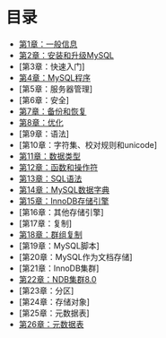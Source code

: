 # 目录

- [第1章：一般信息](一般信息/一般信息.md)
- [第2章：安装和升级MySQL](安装和升级/安装和升级.md)
- [第3章：快速入门]
- [第4章：MySQL程序](MySQL程序/MySQL程序.md)
- [第5章：服务器管理]
- [第6章：安全]
- [第7章：备份和恢复](备份和恢复/备份和恢复.md)
- [第8章：优化](优化/优化.md)
- [第9章：语法]
- [第10章：字符集、校对规则和unicode]
- [第11章：数据类型](数据类型/数据类型.md)
- [第12章：函数和操作符](函数和运算符/函数和运算符.md)
- [第13章：SQL语法](SQL语句/SQL语句.md)
- [第14章：MySQL数据字典](数据字典/数据字典.md)
- [第15章：InnoDB存储引擎](InnoDB存储引擎/InnoDB存储引擎.md)
- [第16章：其他存储引擎]
- [第17章：复制]
- [第18章：群组复制](组复制/组复制.md)
- [第19章：MySQL脚本]
- [第20章：MySQL作为文档存储]
- [第21章：InnoDB集群]
- [第22章：NDB集群8.0](NDB集群/NDB集群.md)
- [第23章：分区]
- [第24章：存储对象]
- [第25章：元数据表]
- [第26章：元数据表](MySQL性能模式/MySQL性能模式.md)
